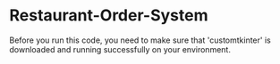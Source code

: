 # Restaurant-Order-System

Before you run this code, you need to make sure that 'customtkinter' is downloaded and running successfully on your environment.
